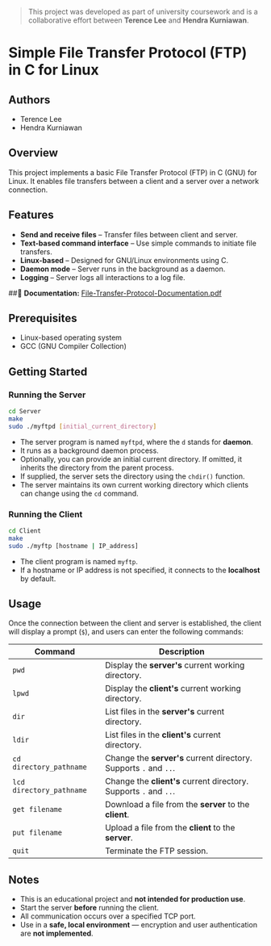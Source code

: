 > This project was developed as part of university coursework and is a collaborative effort between **Terence Lee** and **Hendra Kurniawan**.

# Simple File Transfer Protocol (FTP) in C for Linux

## Authors
- Terence Lee  
- Hendra Kurniawan

## Overview
This project implements a basic File Transfer Protocol (FTP) in C (GNU) for Linux. It enables file transfers between a client and a server over a network connection.

## Features
- **Send and receive files** – Transfer files between client and server.
- **Text-based command interface** – Use simple commands to initiate file transfers.
- **Linux-based** – Designed for GNU/Linux environments using C.
- **Daemon mode** – Server runs in the background as a daemon.
- **Logging** – Server logs all interactions to a log file.

##📄 **Documentation:** 
[File-Transfer-Protocol-Documentation.pdf](https://github.com/user-attachments/files/20023767/File-Transfer-Protocol-Documentation.pdf)

## Prerequisites
- Linux-based operating system
- GCC (GNU Compiler Collection)

## Getting Started

### Running the Server

```bash
cd Server
make
sudo ./myftpd [initial_current_directory]
```

- The server program is named `myftpd`, where the `d` stands for **daemon**.
- It runs as a background daemon process.
- Optionally, you can provide an initial current directory. If omitted, it inherits the directory from the parent process.
- If supplied, the server sets the directory using the `chdir()` function.
- The server maintains its own current working directory which clients can change using the `cd` command.

### Running the Client

```bash
cd Client
make
sudo ./myftp [hostname | IP_address]
```

- The client program is named `myftp`.
- If a hostname or IP address is not specified, it connects to the **localhost** by default.

## Usage

Once the connection between the client and server is established, the client will display a prompt (`$`), and users can enter the following commands:

| Command                  | Description |
|--------------------------|-------------|
| `pwd`                    | Display the **server's** current working directory. |
| `lpwd`                   | Display the **client's** current working directory. |
| `dir`                    | List files in the **server's** current directory. |
| `ldir`                   | List files in the **client's** current directory. |
| `cd directory_pathname`  | Change the **server's** current directory. Supports `.` and `..`. |
| `lcd directory_pathname` | Change the **client's** current directory. Supports `.` and `..`. |
| `get filename`           | Download a file from the **server** to the **client**. |
| `put filename`           | Upload a file from the **client** to the **server**. |
| `quit`                   | Terminate the FTP session. |

## Notes
- This is an educational project and **not intended for production use**.
- Start the server **before** running the client.
- All communication occurs over a specified TCP port.
- Use in a **safe, local environment** — encryption and user authentication are **not implemented**.
